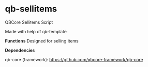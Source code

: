 # qb-sellitems
QBCore Sellitems Script

Made with help of qb-template

**Functions**
Designed for selling items

**Dependencies**

qb-core (framework): https://github.com/qbcore-framework/qb-core
    
